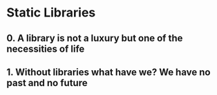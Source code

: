 # Static Libraries

## 0. A library is not a luxury but one of the necessities of life

## 1. Without libraries what have we? We have no past and no future
